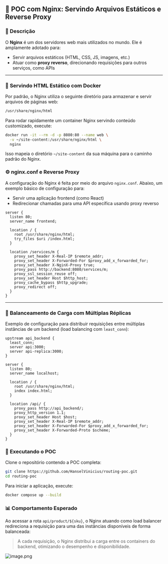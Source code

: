 ## 🚀 **POC com Nginx: Servindo Arquivos Estáticos e Reverse Proxy**

### 📌 **Descrição**

O **Nginx** é um dos servidores web mais utilizados no mundo. Ele é amplamente adotado para:

- Servir arquivos estáticos (HTML, CSS, JS, imagens, etc.)
- Atuar como **proxy reverso**, direcionando requisições para outros serviços, como APIs

---

### 📂 **Servindo HTML Estático com Docker**

Por padrão, o Nginx utiliza o seguinte diretório para armazenar e servir arquivos de páginas web:

```bash
/usr/share/nginx/html
```

Para rodar rapidamente um container Nginx servindo conteúdo customizado, execute:

```bash
docker run -it --rm -d -p 8080:80 --name web \
  -v ~/site-content:/usr/share/nginx/html \
  nginx
```

Isso mapeia o diretório `~/site-content` da sua máquina para o caminho padrão do Nginx.

### ⚙️ **nginx.conf e Reverse Proxy**

A configuração do Nginx é feita por meio do arquivo `nginx.conf`. Abaixo, um exemplo básico de configuração para:

- Servir uma aplicação frontend (como React)
- Redirecionar chamadas para uma API específica usando proxy reverso

```
server { 
  listen 80;
  server_name frontend;

  location / {
    root /usr/share/nginx/html;
    try_files $uri /index.html;
  }

  location /services/m {
    proxy_set_header X-Real-IP $remote_addr;
    proxy_set_header X-Forwarded-For $proxy_add_x_forwarded_for;
    proxy_set_header X-NginX-Proxy true;
    proxy_pass http://backend:8080/services/m;
    proxy_ssl_session_reuse off;
    proxy_set_header Host $http_host;
    proxy_cache_bypass $http_upgrade;
    proxy_redirect off;
  }
}
```

---

### 🔁 **Balanceamento de Carga com Múltiplas Réplicas**

Exemplo de configuração para distribuir requisições entre múltiplas instâncias de um backend (load balancing com `least_conn`):

```
upstream api_backend {
  least_conn;
  server api:3000;
  server api-replica:3000;
}

server {
  listen 80;
  server_name localhost;

  location / {
    root /usr/share/nginx/html;
    index index.html;
  }

  location /api/ {
    proxy_pass http://api_backend/;
    proxy_http_version 1.1;
    proxy_set_header Host $host;
    proxy_set_header X-Real-IP $remote_addr;
    proxy_set_header X-Forwarded-For $proxy_add_x_forwarded_for;
    proxy_set_header X-Forwarded-Proto $scheme;
  }
}
```

### 🧪 **Executando o POC**

Clone o repositório contendo a POC completa:

```bash
git clone https://github.com/HanselVinicius/routing-poc.git
cd routing-poc
```

Para iniciar a aplicação, execute:

```bash
docker compose up --build
```

### 📊 **Comportamento Esperado**

Ao acessar a rota `api/product/${sku}`, o Nginx atuando como load balancer redireciona a requisição para uma das instâncias disponíveis de forma balanceada:

> A cada requisição, o Nginx distribui a carga entre os containers do backend, otimizando o desempenho e disponibilidade.
> 

![image.png](attachment:eb93a678-32ee-4e8a-b22e-1270e56ee71e:image.png)